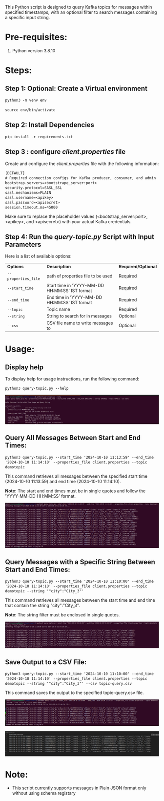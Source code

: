 This Python script is designed to query Kafka topics for messages within specified timestamps, with an optional filter to search messages containing a specific input string.


# **Pre-requisites:**



1. Python version 3.8.10


# **Steps:**


## Step 1: Optional: Create a Virtual environment 


```
python3 -m venv env

source env/bin/activate
```



## Step 2: Install Dependencies 


```
pip install -r requirements.txt
```



## Step 3 : configure *client.properties* file 

Create and configure the *client.properties* file with the following information:


```
[DEFAULT]
# Required connection configs for Kafka producer, consumer, and admin
bootstrap.servers=<bootstrape_server:port>
security.protocol=SASL_SSL
sasl.mechanisms=PLAIN
sasl.username=<apikey>
sasl.password=<apisecret>
session.timeout.ms=45000
```


Make sure to replace the placeholder values (&lt;bootstrap_server:port>, &lt;apikey>, and &lt;apisecret>) with your actual Kafka credentials.


## Step 4: Run the *query-topic.py* Script with Input Parameters

 Here is a list of available options:


<table>
  <tr>
   <td><strong>Options</strong>
   </td>
   <td><strong>Description </strong>
   </td>
   <td><strong>Required/Optional</strong>
   </td>
  </tr>
  <tr>
   <td><code>--properties_file</code>
   </td>
   <td>path of properties file to be used 
   </td>
   <td>Required
   </td>
  </tr>
  <tr>
   <td><code>--start_time</code>
   </td>
   <td>Start time in 'YYYY-MM-DD HH:MM:SS' IST format
   </td>
   <td>Required
   </td>
  </tr>
  <tr>
   <td><code>--end_time</code>
   </td>
   <td>End time in 'YYYY-MM-DD HH:MM:SS' IST format
   </td>
   <td>Required
   </td>
  </tr>
  <tr>
   <td><code>--topic</code>
   </td>
   <td>Topic name 
   </td>
   <td>Required
   </td>
  </tr>
  <tr>
   <td><code>--string</code>
   </td>
   <td>String to search for in messages
   </td>
   <td>Optional
   </td>
  </tr>
  <tr>
   <td><code>--csv</code>
   </td>
   <td>CSV file name to write messages to
   </td>
   <td>Optional
   </td>
  </tr>
</table>



# **Usage:**


## Display help

To display help for usage instructions, run the following command:


```
python3 query-topic.py --help
```



![Screenshot from 2024-10-10 15-33-35.png](</img/Screenshot from 2024-10-10 15-33-35.png>)



## Query All Messages Between Start and End Times:


```
python3 query-topic.py --start_time '2024-10-10 11:13:59' --end_time '2024-10-10 11:14:10' --properties_file client.properties --topic demotopic
```


This command retrieves all messages between the specified start time (2024-10-10 11:13:59) and end time (2024-10-10 11:14:10).

**Note:** The start and end times must be in single quotes and follow the 'YYYY-MM-DD HH:MM:SS' format.



![Screenshot from 2024-10-10 15-09-25.png](<img/Screenshot from 2024-10-10 15-09-25.png>)



## Query Messages with a Specific String Between Start and End Times:


```
python3 query-topic.py --start_time '2024-10-10 11:10:00' --end_time '2024-10-10 11:14:10' --properties_file client.properties --topic demotopic --string '"city":"City_3"'
```


This command retrieves all messages between the start time and end time that contain the string "city":"City_3".

**Note:** The string filter must be enclosed in single quotes.



![Screenshot from 2024-10-10 15-08-17.png](<img/Screenshot from 2024-10-10 15-08-17.png>)



## Save Output to a CSV File: 


```
python3 query-topic.py --start_time '2024-10-10 11:10:00' --end_time '2024-10-10 11:14:10' --properties_file client.properties --topic demotopic --string '"city":"City_3"' --csv topic-query.csv
```


This command saves the output to the specified topic-query.csv file.



![Screenshot from 2024-10-10 15-06-54.png](<img/Screenshot from 2024-10-10 15-06-54.png>)



![Screenshot from 2024-10-10 15-07-09.png](<img/Screenshot from 2024-10-10 15-07-09.png>)



# Note: 



* This script currently supports messages in Plain JSON format only without using schema registary